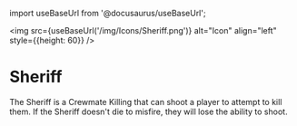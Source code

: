 import useBaseUrl from '@docusaurus/useBaseUrl';

<img src={useBaseUrl('/img/Icons/Sheriff.png')} alt="Icon" align="left" style={{height: 60}} />
# Sheriff

The Sheriff is a Crewmate Killing that can shoot a player to attempt to kill them. If the Sheriff doesn't die to misfire, they will lose the ability to shoot.
